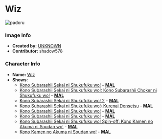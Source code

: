 # Wiz

![padoru](https://raw.githubusercontent.com/shadow578/Padoru-Padoru/master/Padoru/konosuba-wiz.png "Wiz")

### Image Info
* **Created by:**    [UNKNOWN](https://github.com/shadow578/Padoru-Padoru/blob/master/table-of-contents/creators/UNKNOWN.md)
* **Contributor:**   shadow578

### Character Info
* **Name:**   [Wiz](https://myanimelist.net/character/123868)
* **Shows:**
  * [Kono Subarashii Sekai ni Shukufuku wo!](https://github.com/shadow578/Padoru-Padoru/blob/master/table-of-contents/shows/KonoSubarashiiSekainiShukufukuwo.md) - [__MAL__](https://myanimelist.net/anime/30831/Kono_Subarashii_Sekai_ni_Shukufuku_wo)
  * [Kono Subarashii Sekai ni Shukufuku wo!: Kono Subarashii Choker ni Shukufuku wo!](https://github.com/shadow578/Padoru-Padoru/blob/master/table-of-contents/shows/KonoSubarashiiSekainiShukufukuwoKonoSubarashiiChokerniShukufukuwo.md) - [__MAL__](https://myanimelist.net/anime/32380/Kono_Subarashii_Sekai_ni_Shukufuku_wo__Kono_Subarashii_Choker_ni_Shukufuku_wo)
  * [Kono Subarashii Sekai ni Shukufuku wo! 2](https://github.com/shadow578/Padoru-Padoru/blob/master/table-of-contents/shows/KonoSubarashiiSekainiShukufukuwo2.md) - [__MAL__](https://myanimelist.net/anime/32937/Kono_Subarashii_Sekai_ni_Shukufuku_wo_2)
  * [Kono Subarashii Sekai ni Shukufuku wo!: Kurenai Densetsu](https://github.com/shadow578/Padoru-Padoru/blob/master/table-of-contents/shows/KonoSubarashiiSekainiShukufukuwoKurenaiDensetsu.md) - [__MAL__](https://myanimelist.net/anime/38040/Kono_Subarashii_Sekai_ni_Shukufuku_wo__Kurenai_Densetsu)
  * [Kono Subarashii Sekai ni Shukufuku wo!](https://github.com/shadow578/Padoru-Padoru/blob/master/table-of-contents/shows/KonoSubarashiiSekainiShukufukuwo.md) - [__MAL__](https://myanimelist.net/manga/60553/Kono_Subarashii_Sekai_ni_Shukufuku_wo)
  * [Kono Subarashii Sekai ni Shukufuku wo!](https://github.com/shadow578/Padoru-Padoru/blob/master/table-of-contents/shows/KonoSubarashiiSekainiShukufukuwo.md) - [__MAL__](https://myanimelist.net/manga/80385/Kono_Subarashii_Sekai_ni_Shukufuku_wo)
  * [Kono Subarashii Sekai ni Shukufuku wo! Spin-off: Kono Kamen no Akuma ni Soudan wo!](https://github.com/shadow578/Padoru-Padoru/blob/master/table-of-contents/shows/KonoSubarashiiSekainiShukufukuwoSpinoffKonoKamennoAkumaniSoudanwo.md) - [__MAL__](https://myanimelist.net/manga/97200/Kono_Subarashii_Sekai_ni_Shukufuku_wo_Spin-off__Kono_Kamen_no_Akuma_ni_Soudan_wo)
  * [Kono Kamen no Akuma ni Soudan wo!](https://github.com/shadow578/Padoru-Padoru/blob/master/table-of-contents/shows/KonoKamennoAkumaniSoudanwo.md) - [__MAL__](https://myanimelist.net/manga/114664/Kono_Kamen_no_Akuma_ni_Soudan_wo)


